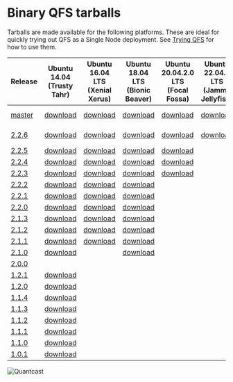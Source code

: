 # Binary QFS tarballs

Tarballs are made available for the following platforms. These are ideal for
quickly trying out QFS as a Single Node deployment. See [Trying
QFS](//github.com/quantcast/qfs#trying-qfs) for how to use them.

| Release          | Ubuntu 14.04 (Trusty Tahr)     | Ubuntu 16.04 LTS (Xenial Xerus) | Ubuntu 18.04 LTS (Bionic Beaver) | Ubuntu 20.04.2.0 LTS (Focal Fossa) | Ubuntu 22.04.2 LTS (Jammy Jellyfish) | Debian 9 Stretch           | Debian 10 Buster            | CentOS 6                   | CentOS 7                   | CentOS 8                   | Mac OS X                 |
| ---------------- | ------------------------------ | ------------------------------- | -------------------------------- | ---------------------------------- | ------------------------------------ | -------------------------- | --------------------------- | -------------------------- | -------------------------- | -------------------------- | ------------------------ |
| [master][master] | [download][master,ubuntu14.04] | [download][master,ubuntu16.04]  | [download][master,ubuntu18.04]   | [download][master,ubuntu20.04]     | [download][master,ubuntu22.04]       | End of life                | [download][master,debian10] | [download][master,centos6] | [download][master,centos7] | [download][master,centos8] | [download][master,macos] |
| [2.2.6][2.2.6]   | [download][2.2.6,ubuntu14.04]  | [download][2.2.6,ubuntu16.04]   | [download][2.2.6,ubuntu18.04]    | [download][2.2.6,ubuntu20.04]      | [download][2.2.6,ubuntu22.04]        | End of life                | [download][2.2.6,debian10]  | [download][2.2.6,centos6]  | [download][2.2.6,centos7]  | [download][2.2.6,centos8]  | [download][2.2.6,macos]  |
| [2.2.5][2.2.5]   | [download][2.2.5,ubuntu14.04]  | [download][2.2.5,ubuntu16.04]   | [download][2.2.5,ubuntu18.04]    | [download][2.2.5,ubuntu20.04]      |                                      | [download][2.2.5,debian9]  | [download][2.2.5,debian10]  | [download][2.2.5,centos6]  | [download][2.2.5,centos7]  | [download][2.2.5,centos8]  | [download][2.2.5,macos]  |
| [2.2.4][2.2.4]   | [download][2.2.4,ubuntu14.04]  | [download][2.2.4,ubuntu16.04]   | [download][2.2.4,ubuntu18.04]    | [download][2.2.4,ubuntu20.04]      |                                      | [download][2.2.4,debian9]  | [download][2.2.4,debian10]  | [download][2.2.4,centos6]  | [download][2.2.4,centos7]  | [download][2.2.4,centos8]  | [download][2.2.4,macos]  |
| [2.2.3][2.2.3]   | [download][2.2.3,ubuntu14.04]  | [download][2.2.3,ubuntu16.04]   | [download][2.2.3,ubuntu18.04]    | [download][2.2.3,ubuntu20.04]      |                                      | [download][2.2.3,debian9]  | [download][2.2.3,debian10]  | [download][2.2.3,centos6]  | [download][2.2.3,centos7]  | [download][2.2.3,centos8]  | [download][2.2.3,macos]  |
| [2.2.2][2.2.2]   | [download][2.2.2,ubuntu14.04]  | [download][2.2.2,ubuntu16.04]   | [download][2.2.2,ubuntu18.04]    |                                    |                                      | [download][2.2.2,debian9]  |                             | [download][2.2.2,centos6]  | [download][2.2.2,centos7]  |                            | [download][2.2.2,macos]  |
| [2.2.1][2.2.1]   | [download][2.2.1,ubuntu14.04]  | [download][2.2.1,ubuntu16.04]   | [download][2.2.1,ubuntu18.04]    |                                    |                                      | [download][2.2.1,debian9]  |                             | [download][2.2.1,centos6]  | [download][2.2.1,centos7]  |                            | [download][2.2.1,macos]  |
| [2.2.0][2.2.0]   | [download][2.2.0,ubuntu14.04]  | [download][2.2.0,ubuntu16.04]   | [download][2.2.0,ubuntu18.04]    |                                    |                                      | [download][2.2.0,debian9]  |                             | [download][2.2.0,centos6]  | [download][2.2.0,centos7]  |                            | [download][2.2.0,macos]  |
| [2.1.3][2.1.3]   | [download][2.1.3,ubuntu14.04]  | [download][2.1.3,ubuntu16.04]   | [download][2.1.3,ubuntu18.04]    |                                    |                                      | [download][2.1.3,debian9]  |                             | [download][2.1.3,centos6]  | [download][2.1.3,centos7]  |                            | [download][2.1.3,macos]  |
| [2.1.2][2.1.2]   | [download][2.1.2,ubuntu14.04]  | [download][2.1.2,ubuntu16.04]   | [download][2.1.2,ubuntu18.04]    |                                    |                                      | [download][2.1.2,debian9]  |                             | [download][2.1.2,centos6]  | [download][2.1.2,centos7]  |                            | [download][2.1.2,macos]  |
| [2.1.1][2.1.1]   | [download][2.1.1,ubuntu14.04]  | [download][2.1.1,ubuntu16.04]   | [download][2.1.1,ubuntu18.04]    |                                    |                                      | [download][2.1.1,debian9]  |                             | [download][2.1.1,centos6]  | [download][2.1.1,centos7]  |                            | [download][2.1.1,macos]  |
| [2.1.0][2.1.0]   | [download][2.1.0,ubuntu14.04]  |                                 | [download][2.1.0,ubuntu18.04]    |                                    |                                      | [download][2.1.0,debian9]  |                             | [download][2.1.0,centos6]  | [download][2.1.0,centos7]  |                            |                          |
| [2.0.0][2.0.0]   |                                |                                 |                                  |                                    |                                      |                            |                             |                            |                            |                            |                          |
| [1.2.1][1.2.1]   | [download][1.2.1,ubuntu]       |                                 |                                  |                                    |                                      |                            |                             | [download][1.2.1,centos6]  | [download][1.2.1,centos7]  |                            | [download][1.2.1,macos]  |
| [1.2.0][1.2.0]   | [download][1.2.0,ubuntu]       |                                 |                                  |                                    |                                      |                            |                             | [download][1.2.0,centos6]  | [download][1.2.0,centos7]  |                            | [download][1.2.0,macos]  |
| [1.1.4][1.1.4]   | [download][1.1.4,ubuntu]       |                                 |                                  |                                    |                                      |                            |                             | [download][1.1.4,centos6]  |                            |                            | [download][1.1.4,macos]  |
| [1.1.3][1.1.3]   | [download][1.1.3,ubuntu]       |                                 |                                  |                                    |                                      |                            |                             | [download][1.1.3,centos6]  |                            |                            | [download][1.1.3,macos]  |
| [1.1.2][1.1.2]   | [download][1.1.2,ubuntu]       |                                 |                                  |                                    |                                      |                            |                             | [download][1.1.2,centos6]  |                            |                            | [download][1.1.2,macos]  |
| [1.1.1][1.1.1]   | [download][1.1.1,ubuntu]       |                                 |                                  |                                    |                                      |                            |                             | [download][1.1.1,centos6]  |                            |                            | [download][1.1.1,macos]  |
| [1.1.0][1.1.0]   | [download][1.1.0,ubuntu]       |                                 |                                  |                                    |                                      |                            |                             | [download][1.1.0,centos6]  |                            |                            | [download][1.1.0,macos]  |
| [1.0.1][1.0.1]   | [download][1.0.1,ubuntu]       |                                 |                                  |                                    |                                      |                            |                             | [download][1.0.1,centos6]  |                            |                            |                          |

![Quantcast](//pixel.quantserve.com/pixel/p-9fYuixa7g_Hm2.gif?labels=opensource.qfs.wiki)

[master]: https://github.com/quantcast/qfs
[2.2.6]: https://github.com/quantcast/qfs/tree/2.2.6
[2.2.5]: https://github.com/quantcast/qfs/tree/2.2.5
[2.2.4]: https://github.com/quantcast/qfs/tree/2.2.4
[2.2.3]: https://github.com/quantcast/qfs/tree/2.2.3
[2.2.2]: https://github.com/quantcast/qfs/tree/2.2.2
[2.2.1]: https://github.com/quantcast/qfs/tree/2.2.1
[2.2.0]: https://github.com/quantcast/qfs/tree/2.2.0
[2.1.3]: https://github.com/quantcast/qfs/tree/2.1.3
[2.1.2]: https://github.com/quantcast/qfs/tree/2.1.2
[2.1.1]: https://github.com/quantcast/qfs/tree/2.1.1
[2.1.0]: https://github.com/quantcast/qfs/tree/2.1.0
[2.0.0]: https://github.com/quantcast/qfs/tree/2.0.0
[1.2.1]: https://github.com/quantcast/qfs/tree/1.2.1
[1.2.0]: https://github.com/quantcast/qfs/tree/1.2.0
[1.1.4]: https://github.com/quantcast/qfs/tree/1.1.4
[1.1.3]: https://github.com/quantcast/qfs/tree/1.1.3
[1.1.2]: https://github.com/quantcast/qfs/tree/1.1.2
[1.1.1]: https://github.com/quantcast/qfs/tree/1.1.1
[1.1.0]: https://github.com/quantcast/qfs/tree/1.1.0
[1.0.1]: https://github.com/quantcast/qfs/tree/1.0.1
[master,ubuntu14.04]: https://s3.amazonaws.com/quantcast-qfs/qfs-ubuntu-14.04-master-x86_64.tgz
[2.2.6,ubuntu14.04]: https://s3.amazonaws.com/quantcast-qfs/qfs-ubuntu-14.04-2.2.6-x86_64.tgz
[2.2.5,ubuntu14.04]: https://s3.amazonaws.com/quantcast-qfs/qfs-ubuntu-14.04-2.2.5-x86_64.tgz
[2.2.4,ubuntu14.04]: https://s3.amazonaws.com/quantcast-qfs/qfs-ubuntu-14.04-2.2.4-x86_64.tgz
[2.2.3,ubuntu14.04]: https://s3.amazonaws.com/quantcast-qfs/qfs-ubuntu-14.04-2.2.3-x86_64.tgz
[2.2.2,ubuntu14.04]: https://s3.amazonaws.com/quantcast-qfs/qfs-ubuntu-14.04-2.2.2-x86_64.tgz
[2.2.1,ubuntu14.04]: https://s3.amazonaws.com/quantcast-qfs/qfs-ubuntu-14.04-2.2.1-x86_64.tgz
[2.2.0,ubuntu14.04]: https://s3.amazonaws.com/quantcast-qfs/qfs-ubuntu-14.04-2.2.0-x86_64.tgz
[2.1.3,ubuntu14.04]: https://s3.amazonaws.com/quantcast-qfs/qfs-ubuntu-14.04-2.1.3-x86_64.tgz
[2.1.2,ubuntu14.04]: https://s3.amazonaws.com/quantcast-qfs/qfs-ubuntu-14.04-2.1.2-x86_64.tgz
[2.1.1,ubuntu14.04]: https://s3.amazonaws.com/quantcast-qfs/qfs-ubuntu-14.04-2.1.1-x86_64.tgz
[2.1.0,ubuntu14.04]: https://s3.amazonaws.com/quantcast-qfs/qfs-ubuntu-14.04.5-2.1.0-x86_64.tgz
[1.2.1,ubuntu]: https://s3.amazonaws.com/quantcast-qfs/qfs-ubuntu-14.04.5-1.2.1-x86_64.tgz
[1.2.0,ubuntu]: https://s3.amazonaws.com/quantcast-qfs/qfs-ubuntu-14.04.5-1.2.0-x86_64.tgz
[1.1.4,ubuntu]: https://s3.amazonaws.com/quantcast-qfs/qfs-ubuntu-14.04.4-1.1.4-x86_64.tgz
[1.1.3,ubuntu]: https://s3.amazonaws.com/quantcast-qfs/qfs-ubuntu-14.04.4-1.1.3-x86_64.tgz
[1.1.2,ubuntu]: https://s3.amazonaws.com/quantcast-qfs/qfs-ubuntu-14.04.4-1.1.2-x86_64.tgz
[1.1.1,ubuntu]: https://s3.amazonaws.com/quantcast-qfs/qfs-ubuntu-14.04.4-1.1.1-x86_64.tgz
[1.1.0,ubuntu]: https://s3.amazonaws.com/quantcast-qfs/qfs-ubuntu-14.04.4-1.1.0-x86_64.tgz
[1.0.1,ubuntu]: https://s3.amazonaws.com/quantcast-qfs/qfs-ubuntu-14.04.4-1.0.1-x86_64.tgz
[master,ubuntu16.04]: https://s3.amazonaws.com/quantcast-qfs/qfs-ubuntu-16.04-master-x86_64.tgz
[2.2.6,ubuntu16.04]: https://s3.amazonaws.com/quantcast-qfs/qfs-ubuntu-16.04-2.2.6-x86_64.tgz
[2.2.5,ubuntu16.04]: https://s3.amazonaws.com/quantcast-qfs/qfs-ubuntu-16.04-2.2.5-x86_64.tgz
[2.2.4,ubuntu16.04]: https://s3.amazonaws.com/quantcast-qfs/qfs-ubuntu-16.04-2.2.4-x86_64.tgz
[2.2.3,ubuntu16.04]: https://s3.amazonaws.com/quantcast-qfs/qfs-ubuntu-16.04-2.2.3-x86_64.tgz
[2.2.2,ubuntu16.04]: https://s3.amazonaws.com/quantcast-qfs/qfs-ubuntu-16.04-2.2.2-x86_64.tgz
[2.2.1,ubuntu16.04]: https://s3.amazonaws.com/quantcast-qfs/qfs-ubuntu-16.04-2.2.1-x86_64.tgz
[2.2.0,ubuntu16.04]: https://s3.amazonaws.com/quantcast-qfs/qfs-ubuntu-16.04-2.2.0-x86_64.tgz
[2.1.3,ubuntu16.04]: https://s3.amazonaws.com/quantcast-qfs/qfs-ubuntu-16.04-2.1.3-x86_64.tgz
[2.1.2,ubuntu16.04]: https://s3.amazonaws.com/quantcast-qfs/qfs-ubuntu-16.04-2.1.2-x86_64.tgz
[2.1.1,ubuntu16.04]: https://s3.amazonaws.com/quantcast-qfs/qfs-ubuntu-16.04-2.1.1-x86_64.tgz
[master,ubuntu18.04]: https://s3.amazonaws.com/quantcast-qfs/qfs-ubuntu-18.04-master-x86_64.tgz
[2.2.6,ubuntu18.04]: https://s3.amazonaws.com/quantcast-qfs/qfs-ubuntu-18.04-2.2.6-x86_64.tgz
[2.2.5,ubuntu18.04]: https://s3.amazonaws.com/quantcast-qfs/qfs-ubuntu-18.04-2.2.5-x86_64.tgz
[2.2.4,ubuntu18.04]: https://s3.amazonaws.com/quantcast-qfs/qfs-ubuntu-18.04-2.2.4-x86_64.tgz
[2.2.3,ubuntu18.04]: https://s3.amazonaws.com/quantcast-qfs/qfs-ubuntu-18.04-2.2.3-x86_64.tgz
[2.2.2,ubuntu18.04]: https://s3.amazonaws.com/quantcast-qfs/qfs-ubuntu-18.04-2.2.2-x86_64.tgz
[2.2.1,ubuntu18.04]: https://s3.amazonaws.com/quantcast-qfs/qfs-ubuntu-18.04-2.2.1-x86_64.tgz
[2.2.0,ubuntu18.04]: https://s3.amazonaws.com/quantcast-qfs/qfs-ubuntu-18.04-2.2.0-x86_64.tgz
[2.1.3,ubuntu18.04]: https://s3.amazonaws.com/quantcast-qfs/qfs-ubuntu-18.04-2.1.3-x86_64.tgz
[2.1.2,ubuntu18.04]: https://s3.amazonaws.com/quantcast-qfs/qfs-ubuntu-18.04-2.1.2-x86_64.tgz
[2.1.1,ubuntu18.04]: https://s3.amazonaws.com/quantcast-qfs/qfs-ubuntu-18.04-2.1.1-x86_64.tgz
[2.1.0,ubuntu18.04]: https://s3.amazonaws.com/quantcast-qfs/qfs-ubuntu-18.04.1-2.1.0-x86_64.tgz
[master,ubuntu20.04]: https://s3.amazonaws.com/quantcast-qfs/qfs-ubuntu-20.04-master-x86_64.tgz
[2.2.6,ubuntu20.04]: https://s3.amazonaws.com/quantcast-qfs/qfs-ubuntu-20.04-2.2.6-x86_64.tgz
[2.2.5,ubuntu20.04]: https://s3.amazonaws.com/quantcast-qfs/qfs-ubuntu-20.04-2.2.5-x86_64.tgz
[2.2.4,ubuntu20.04]: https://s3.amazonaws.com/quantcast-qfs/qfs-ubuntu-20.04-2.2.4-x86_64.tgz
[2.2.3,ubuntu20.04]: https://s3.amazonaws.com/quantcast-qfs/qfs-ubuntu-20.04-2.2.3-x86_64.tgz
[master,ubuntu22.04]: https://s3.amazonaws.com/quantcast-qfs/qfs-ubuntu-22.04-master-x86_64.tgz
[2.2.6,ubuntu22.04]: https://s3.amazonaws.com/quantcast-qfs/qfs-ubuntu-22.04-2.2.6-x86_64.tgz
[2.2.5,debian9]: https://s3.amazonaws.com/quantcast-qfs/qfs-debian-9-2.2.5-x86_64.tgz
[2.2.4,debian9]: https://s3.amazonaws.com/quantcast-qfs/qfs-debian-9-2.2.4-x86_64.tgz
[2.2.3,debian9]: https://s3.amazonaws.com/quantcast-qfs/qfs-debian-9-2.2.3-x86_64.tgz
[2.2.2,debian9]: https://s3.amazonaws.com/quantcast-qfs/qfs-debian-9-2.2.2-x86_64.tgz
[2.2.1,debian9]: https://s3.amazonaws.com/quantcast-qfs/qfs-debian-9-2.2.1-x86_64.tgz
[2.2.0,debian9]: https://s3.amazonaws.com/quantcast-qfs/qfs-debian-9-2.2.0-x86_64.tgz
[2.1.3,debian9]: https://s3.amazonaws.com/quantcast-qfs/qfs-debian-9-2.1.3-x86_64.tgz
[2.1.2,debian9]: https://s3.amazonaws.com/quantcast-qfs/qfs-debian-9-2.1.2-x86_64.tgz
[2.1.1,debian9]: https://s3.amazonaws.com/quantcast-qfs/qfs-debian-9-2.1.1-x86_64.tgz
[2.1.0,debian9]: https://s3.amazonaws.com/quantcast-qfs/qfs-debian-9-2.1.0-x86_64.tgz
[master,debian10]: https://s3.amazonaws.com/quantcast-qfs/qfs-debian-10-master-x86_64.tgz
[2.2.6,debian10]: https://s3.amazonaws.com/quantcast-qfs/qfs-debian-10-2.2.6-x86_64.tgz
[2.2.5,debian10]: https://s3.amazonaws.com/quantcast-qfs/qfs-debian-10-2.2.5-x86_64.tgz
[2.2.4,debian10]: https://s3.amazonaws.com/quantcast-qfs/qfs-debian-10-2.2.4-x86_64.tgz
[2.2.3,debian10]: https://s3.amazonaws.com/quantcast-qfs/qfs-debian-10-2.2.3-x86_64.tgz
[master,centos6]: https://s3.amazonaws.com/quantcast-qfs/qfs-centos-6-master-x86_64.tgz
[2.2.6,centos6]: https://s3.amazonaws.com/quantcast-qfs/qfs-centos-6-2.2.6-x86_64.tgz
[2.2.5,centos6]: https://s3.amazonaws.com/quantcast-qfs/qfs-centos-6-2.2.5-x86_64.tgz
[2.2.4,centos6]: https://s3.amazonaws.com/quantcast-qfs/qfs-centos-6-2.2.4-x86_64.tgz
[2.2.3,centos6]: https://s3.amazonaws.com/quantcast-qfs/qfs-centos-6-2.2.3-x86_64.tgz
[2.2.2,centos6]: https://s3.amazonaws.com/quantcast-qfs/qfs-centos-6.10-2.2.2-x86_64.tgz
[2.2.1,centos6]: https://s3.amazonaws.com/quantcast-qfs/qfs-centos-6.10-2.2.1-x86_64.tgz
[2.2.0,centos6]: https://s3.amazonaws.com/quantcast-qfs/qfs-centos-6.10-2.2.0-x86_64.tgz
[2.1.3,centos6]: https://s3.amazonaws.com/quantcast-qfs/qfs-centos-6.10-2.1.3-x86_64.tgz
[2.1.2,centos6]: https://s3.amazonaws.com/quantcast-qfs/qfs-centos-6.10-2.1.2-x86_64.tgz
[2.1.1,centos6]: https://s3.amazonaws.com/quantcast-qfs/qfs-centos-6.10-2.1.1-x86_64.tgz
[2.1.0,centos6]: https://s3.amazonaws.com/quantcast-qfs/qfs-centos-6.10-2.1.0-x86_64.tgz
[1.2.1,centos6]: https://s3.amazonaws.com/quantcast-qfs/qfs-centos-6.9-1.2.1-x86_64.tgz
[1.2.0,centos6]: https://s3.amazonaws.com/quantcast-qfs/qfs-centos-6.8-1.2.0-x86_64.tgz
[1.1.4,centos6]: https://s3.amazonaws.com/quantcast-qfs/qfs-centos-6.7-1.1.4-x86_64.tgz
[1.1.3,centos6]: https://s3.amazonaws.com/quantcast-qfs/qfs-centos-6.7-1.1.3-x86_64.tgz
[1.1.2,centos6]: https://s3.amazonaws.com/quantcast-qfs/qfs-centos-6.7-1.1.2-x86_64.tgz
[1.1.1,centos6]: https://s3.amazonaws.com/quantcast-qfs/qfs-centos-6.7-1.1.1-x86_64.tgz
[1.1.0,centos6]: https://s3.amazonaws.com/quantcast-qfs/qfs-centos-6.7-1.1.0-x86_64.tgz
[1.0.1,centos6]: https://s3.amazonaws.com/quantcast-qfs/qfs-centos-6.7-1.0.1-x86_64.tgz
[master,centos7]: https://s3.amazonaws.com/quantcast-qfs/qfs-centos-7-master-x86_64.tgz
[2.2.6,centos7]: https://s3.amazonaws.com/quantcast-qfs/qfs-centos-7-2.2.6-x86_64.tgz
[2.2.5,centos7]: https://s3.amazonaws.com/quantcast-qfs/qfs-centos-7-2.2.5-x86_64.tgz
[2.2.4,centos7]: https://s3.amazonaws.com/quantcast-qfs/qfs-centos-7-2.2.4-x86_64.tgz
[2.2.3,centos7]: https://s3.amazonaws.com/quantcast-qfs/qfs-centos-7-2.2.3-x86_64.tgz
[2.2.2,centos7]: https://s3.amazonaws.com/quantcast-qfs/qfs-centos-7.8-2.2.2-x86_64.tgz
[2.2.1,centos7]: https://s3.amazonaws.com/quantcast-qfs/qfs-centos-7.8-2.2.1-x86_64.tgz
[2.2.0,centos7]: https://s3.amazonaws.com/quantcast-qfs/qfs-centos-7.7-2.2.0-x86_64.tgz
[2.1.3,centos7]: https://s3.amazonaws.com/quantcast-qfs/qfs-centos-7.6-2.1.3-x86_64.tgz
[2.1.2,centos7]: https://s3.amazonaws.com/quantcast-qfs/qfs-centos-7.6-2.1.2-x86_64.tgz
[2.1.1,centos7]: https://s3.amazonaws.com/quantcast-qfs/qfs-centos-7.5-2.1.1-x86_64.tgz
[2.1.0,centos7]: https://s3.amazonaws.com/quantcast-qfs/qfs-centos-7.5.1804-2.1.0-x86_64.tgz
[1.2.1,centos7]: https://s3.amazonaws.com/quantcast-qfs/qfs-centos-7.3.1611-1.2.1-x86_64.tgz
[1.2.0,centos7]: https://s3.amazonaws.com/quantcast-qfs/qfs-centos-7.2.1511-1.2.0-x86_64.tgz
[master,centos8]: https://s3.amazonaws.com/quantcast-qfs/qfs-centos-8-master-x86_64.tgz
[2.2.6,centos8]: https://s3.amazonaws.com/quantcast-qfs/qfs-centos-8-2.2.6-x86_64.tgz
[2.2.5,centos8]: https://s3.amazonaws.com/quantcast-qfs/qfs-centos-8-2.2.5-x86_64.tgz
[2.2.4,centos8]: https://s3.amazonaws.com/quantcast-qfs/qfs-centos-8-2.2.4-x86_64.tgz
[2.2.3,centos8]: https://s3.amazonaws.com/quantcast-qfs/qfs-centos-8-2.2.3-x86_64.tgz
[master,macos]: https://s3.amazonaws.com/quantcast-qfs/qfs-darwin-master-x86_64.tgz
[2.2.6,macos]: https://s3.amazonaws.com/quantcast-qfs/qfs-darwin-2.2.6-x86_64.tgz
[2.2.5,macos]: https://s3.amazonaws.com/quantcast-qfs/qfs-darwin-2.2.5-x86_64.tgz
[2.2.4,macos]: https://s3.amazonaws.com/quantcast-qfs/qfs-darwin-2.2.4-x86_64.tgz
[2.2.3,macos]: https://s3.amazonaws.com/quantcast-qfs/qfs-darwin-2.2.3-x86_64.tgz
[2.2.2,macos]: https://s3.amazonaws.com/quantcast-qfs/qfs-darwin-2.2.2-x86_64.tgz
[2.2.1,macos]: https://s3.amazonaws.com/quantcast-qfs/qfs-darwin-2.2.1-x86_64.tgz
[2.2.0,macos]: https://s3.amazonaws.com/quantcast-qfs/qfs-darwin-2.2.0-x86_64.tgz
[2.1.3,macos]: https://s3.amazonaws.com/quantcast-qfs/qfs-darwin-2.1.3-x86_64.tgz
[2.1.2,macos]: https://s3.amazonaws.com/quantcast-qfs/qfs-darwin-2.1.2-x86_64.tgz
[2.1.1,macos]: https://s3.amazonaws.com/quantcast-qfs/qfs-darwin-2.1.1-x86_64.tgz
[1.2.1,macos]: https://s3.amazonaws.com/quantcast-qfs/qfs-darwin-1.2.1-x86_64.tgz
[1.2.0,macos]: https://s3.amazonaws.com/quantcast-qfs/qfs-darwin-1.2.0-x86_64.tgz
[1.1.4,macos]: https://s3.amazonaws.com/quantcast-qfs/qfs-darwin-1.1.4-x86_64.tgz
[1.1.3,macos]: https://s3.amazonaws.com/quantcast-qfs/qfs-darwin-1.1.3-x86_64.tgz
[1.1.2,macos]: https://s3.amazonaws.com/quantcast-qfs/qfs-darwin-1.1.2-x86_64.tgz
[1.1.1,macos]: https://s3.amazonaws.com/quantcast-qfs/qfs-darwin-1.1.1-x86_64.tgz
[1.1.0,macos]: https://s3.amazonaws.com/quantcast-qfs/qfs-darwin-1.1.0-x86_64.tgz
